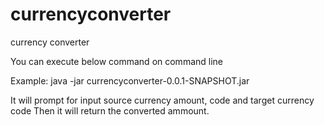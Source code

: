 # currencyconverter
currency converter

You can execute below command on command line

Example: java -jar currencyconverter-0.0.1-SNAPSHOT.jar

It will prompt for input source currency amount, code and target currency code
Then it will return the converted ammount.
